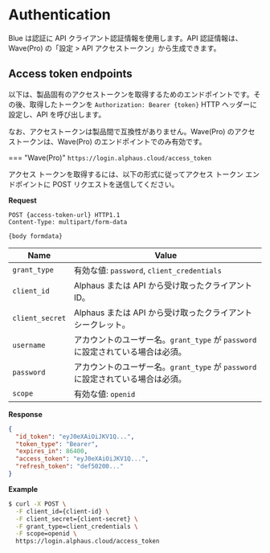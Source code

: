 # Authentication
Blue は認証に API クライアント認証情報を使用します。API 認証情報は、Wave(Pro) の「設定 > API アクセストークン」から生成できます。

## Access token endpoints
以下は、製品固有のアクセストークンを取得するためのエンドポイントです。その後、取得したトークンを `Authorization: Bearer {token}` HTTP ヘッダーに設定し、API を呼び出します。  

なお、アクセストークンは製品間で互換性がありません。Wave(Pro) のアクセストークンは、Wave(Pro) のエンドポイントでのみ有効です。

=== "Wave(Pro)"
    ```
    https://login.alphaus.cloud/access_token
    ```

アクセス トークンを取得するには、以下の形式に従ってアクセス トークン エンドポイントに POST リクエストを送信してください。

**Request**

```
POST {access-token-url} HTTP1.1
Content-Type: multipart/form-data

{body formdata}
```

| **Name** | **Value** |
|---|---|
| `grant_type` | 有効な値: `password`, `client_credentials` |
| `client_id` | Alphaus または API から受け取ったクライアント ID。 |
| `client_secret` | Alphaus または API から受け取ったクライアント シークレット。 |
| `username` | アカウントのユーザー名。`grant_type` が `password` に設定されている場合は必須。 |
| `password` | アカウントのユーザー名。`grant_type` が `password` に設定されている場合は必須。 |
| `scope` | 有効な値: `openid` |

**Response**

``` json
{
  "id_token": "eyJ0eXAiOiJKV1Q...",
  "token_type": "Bearer",
  "expires_in": 86400,
  "access_token": "eyJ0eXAiOiJKV1Q...",
  "refresh_token": "def50200..."
}
```

**Example**

``` sh
$ curl -X POST \
  -F client_id={client-id} \
  -F client_secret={client-secret} \
  -F grant_type=client_credentials \
  -F scope=openid \
  https://login.alphaus.cloud/access_token
```
